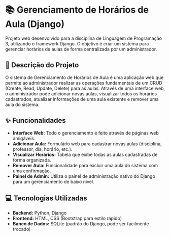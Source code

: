 # 📚 Gerenciamento de Horários de Aula (Django)

Projeto web desenvolvido para a disciplina de Linguagem de Programação 3, utilizando o framework Django. O objetivo é criar um sistema para gerenciar horários de aulas de forma centralizada por um administrador.

## 📝 Descrição do Projeto

O sistema de Gerenciamento de Horários de Aula é uma aplicação web que permite ao administrador realizar as operações fundamentais de um CRUD (Create, Read, Update, Delete) para as aulas. Através de uma interface web, o administrador pode adicionar novas aulas, visualizar todos os horários cadastrados, atualizar informações de uma aula existente e remover uma aula do sistema.

## ✨ Funcionalidades

-   **Interface Web:** Todo o gerenciamento é feito através de páginas web amigáveis.
-   **Adicionar Aula:** Formulário web para cadastrar novas aulas (disciplina, professor, dia, horário, etc.).
-   **Visualizar Horários:** Tabela que exibe todas as aulas cadastradas de forma organizada.
-   **Remover Aula:** Funcionalidade para excluir uma aula do sistema com uma confirmação.
-   **Painel de Admin:** Utiliza o painel de administração nativo do Django para um gerenciamento de baixo nível.

## 💻 Tecnologias Utilizadas

-   **Backend:** Python, Django
-   **Frontend:** HTML, CSS (Bootstrap para estilo rápido)
-   **Banco de Dados:** SQLite (padrão do Django, pode ser facilmente trocado)
